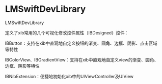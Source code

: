 # LMSwiftDevLibrary
LMSwiftDevLibrary

定义了xib常用的几个可视化修改控件属性（IBDesigned）控件：

IBButton：支持在xib中直观地自定义按钮的渐变、圆角、边框、阴影、点击区域等特性

IBColorView、IBGradientView：支持在xib中直观地自定义view的渐变、圆角、边框、阴影等特性

IBNibExtension：便捷地初始化xib中的UIViewController及UIView

